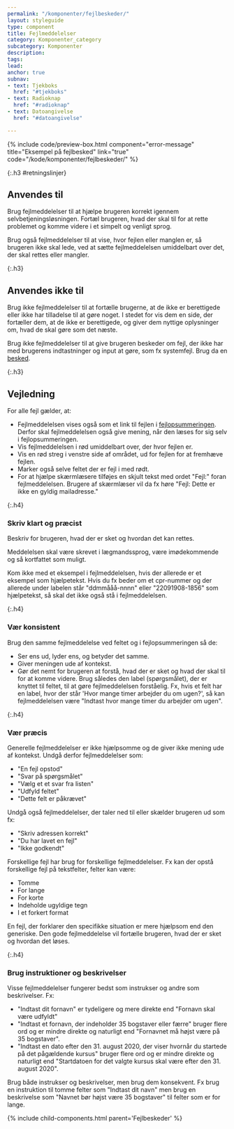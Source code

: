 ```yaml
---
permalink: "/komponenter/fejlbeskeder/"
layout: styleguide
type: component
title: Fejlmeddelelser
category: Komponenter_category
subcategory: Komponenter
description: 
tags: 
lead: 
anchor: true
subnav:
- text: Tjekboks
  href: "#tjekboks"
- text: Radioknap
  href: "#radioknap"
- text: Datoangivelse
  href: "#datoangivelse"

---
```

{% include code/preview-box.html component="error-message" title="Eksempel på fejlbesked" link="true" code="/kode/komponenter/fejlbeskeder/" %}

{:.h3 #retningslinjer}

## Anvendes til

Brug fejlmeddelelser til at hjælpe brugeren korrekt igennem selvbetjeningsløsningen. Fortæl brugeren, hvad der skal til for at rette problemet og komme videre i et simpelt og venligt sprog.

Brug også fejlmeddelelser til at vise, hvor fejlen eller manglen er, så brugeren ikke skal lede, ved at sætte fejlmeddelelsen umiddelbart over det, der skal rettes eller mangler.

{:.h3}

## Anvendes ikke til

Brug ikke fejlmeddelelser til at fortælle brugerne, at de ikke er berettigede eller ikke har tilladelse til at gøre noget. I stedet for vis dem en side, der fortæller dem, at de ikke er berettigede, og giver dem nyttige oplysninger om, hvad de skal gøre som det næste.

Brug ikke fejlmeddelelser til at give brugeren beskeder om fejl, der ikke har med brugerens indtastninger og input at gøre, som fx systemfejl. Brug da en <a href="/komponenter/beskeder/">besked</a>.

{:.h3}

## Vejledning

For alle fejl gælder, at:

* Fejlmeddelelsen vises også som et link til fejlen i <a href="/komponenter/fejlopsummering/">fejlopsummeringen</a>. Derfor skal fejlmeddelelsen også give mening, når den læses for sig selv i fejlopsummeringen.
* Vis fejlmeddelelsen i rød umiddelbart over, der hvor fejlen er.
* Vis en rød streg i venstre side af området, ud for fejlen for at fremhæve fejlen.
* Marker også selve feltet der er fejl i med rødt.
* For at hjælpe skærmlæsere tilføjes en skjult tekst med ordet "Fejl:" foran fejlmeddelelsen. Brugere af skærmlæser vil da fx høre "Fejl: Dette er ikke en gyldig mailadresse."

{:.h4}

### Skriv klart og præcist

Beskriv for brugeren, hvad der er sket og hvordan det kan rettes.

Meddelelsen skal være skrevet i lægmandssprog, være imødekommende og så kortfattet som muligt.

Kom ikke med et eksempel i fejlmeddelelsen, hvis der allerede er et eksempel som hjælpetekst. Hvis du fx beder om et cpr-nummer og der allerede under labelen står "ddmmååå-nnnn" eller "22091908-1856" som hjælpetekst, så skal det ikke også stå i fejlmeddelelsen.

{:.h4}

### Vær konsistent

Brug den samme fejlmeddelelse ved feltet og i fejlopsummeringen så de:

* Ser ens ud, lyder ens, og betyder det samme.
* Giver meningen ude af kontekst.
* Gør det nemt for brugeren at forstå, hvad der er sket og hvad der skal til for at komme videre. Brug således den label (spørgsmålet), der er knyttet til feltet, til at gøre fejlmeddelelsen forståelig. Fx, hvis et felt har en label, hvor der står 'Hvor mange timer arbejder du om ugen?', så kan fejlmeddelelsen være "Indtast hvor mange timer du arbejder om ugen".

{:.h4}

### Vær præcis

Generelle fejlmeddelelser er ikke hjælpsomme og de giver ikke mening ude af kontekst. Undgå derfor fejlmeddelelser som:

* "En fejl opstod"
* "Svar på spørgsmålet"
* "Vælg et et svar fra listen"
* "Udfyld feltet"
* "Dette felt er påkrævet"

Undgå også fejlmeddelelser, der taler ned til eller skælder brugeren ud som fx:

* "Skriv adressen korrekt"
* "Du har lavet en fejl"
* "Ikke godkendt"

Forskellige fejl har brug for forskellige fejlmeddelelser. Fx kan der opstå forskellige fejl på tekstfelter, felter kan være:

* Tomme
* For lange
* For korte
* Indeholde ugyldige tegn
* I et forkert format

En fejl, der forklarer den specifikke situation er mere hjælpsom end den generiske. Den gode fejlmeddelelse vil fortælle brugeren, hvad der er sket og hvordan det løses.

{:.h4}

### Brug instruktioner og beskrivelser

Visse fejlmeddelelser fungerer bedst som instrukser og andre som beskrivelser. Fx:

* "Indtast dit fornavn" er tydeligere og mere direkte end "Fornavn skal være udfyldt"
* "Indtast et fornavn, der indeholder 35 bogstaver eller færre" bruger flere ord og er  mindre direkte og naturligt end "Fornavnet må højst være på 35 bogstaver".
* "Indtast en dato efter den 31. august 2020, der viser hvornår du startede på det pågældende kursus" bruger flere ord og er mindre direkte og naturligt end "Startdatoen for det valgte kursus skal være efter den 31. august 2020".

Brug både instrukser og beskrivelser, men brug dem konsekvent. Fx brug en instruktion til tomme felter som "Indtast dit navn" men brug en beskrivelse som "Navnet bør højst være 35 bogstaver" til felter som er for lange.

{% include child-components.html parent='Fejlbeskeder' %}
